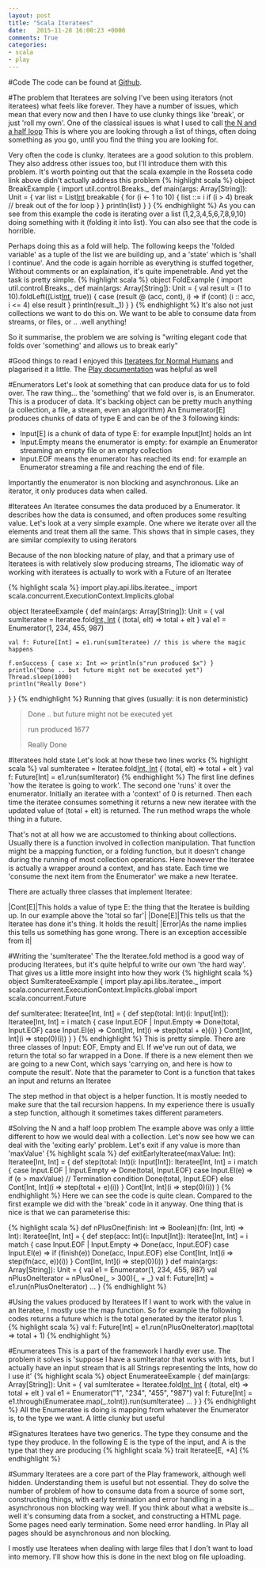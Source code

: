 ```yaml
---
layout: post
title: "Scala Iteratees"
date:   2015-11-28 16:00:23 +0000
comments: True
categories:
- scala
- play
---
```


#Code
The code can be found at [Github](https://github.com/phil-rice/IterateesBlog).

#The problem that Iteratees are solving
I've been using iterators (not iteratees) what feels like forever. They have a number of issues, which mean that every now and then I have to use clunky things like 'break', or just 'roll my own'. One of the classical issues
is what I used to call [the N and a half loop](http://rosettacode.org/wiki/Loops/N_plus_one_half)  This is where you are looking through a list of things, often doing something as you go, until you find the thing you are looking for.

Very often the code is clunky. Iteratees are a good solution to this problem. They also address other issues too, but I'll introduce them with this problem. It's worth pointing out that the scala example 
in the Rosseta code link above didn't actually address this problem
{% highlight scala %} 
object BreakExample {
  import util.control.Breaks._
  def main(args: Array[String]): Unit = {
	 var list = List[Int]()
	    breakable {
	      for (i <- 1 to 10) {
	        list ::= i
	        if (i > 4) break // break out of the for loop
	      }
	    }
	    println(list)
	  }
}
{% endhighlight %}
As you can see from this example the code is iterating over a list (1,2,3,4,5,6,7,8,9,10) doing something with it (folding it into list). You can also see that the code is horrible. 

Perhaps doing this as a fold will help. The following keeps the 'folded variable' as a tuple of the list we are building up, and a 'state' which is 'shall I continue'. And the code is again horrible 
as everything is stuffed together, Without comments or an explaination, it's quite impenetrable. And yet the task is pretty simple.
{% highlight scala %} 
object FoldExample {
  import util.control.Breaks._
  def main(args: Array[String]): Unit = {
    val result = (1 to 10).foldLeft((List[Int](), true)) {
      case (result @ (acc, cont), i) =>
        if (cont) (i :: acc, i <= 4) else result
    }
    println(result._1)
  }
}
{% endhighlight %}
It's also not just collections we want to do this on. We want to be able to consume data from streams, or files, or .. .well anything! 

So it summarise, the problem we are solving is "writing elegant code that folds over 'something'  and allows us to break early"

#Good things to read
I enjoyed this [Iteratees for Normal Humans](http://mandubian.com/2012/08/27/understanding-play2-iteratees-for-normal-humans/) and plagarised it a little. The [Play documentation](https://www.playframework.com/documentation/2.4.4/Iteratees) was helpful as well

#Enumerators
Let's look at something that can produce data for us to fold over. 
The raw thing... the 'something' that we fold over is, is an Enumerator. This is a producer of data. It's backing object can be pretty much anything (a collection, a file, a stream, even an algorithm)
 An Enumerator[E] produces chunks of data of type E and can be of the 3 following kinds:
 
* Input[E] is a chunk of data of type E: for example Input[Int] holds an Int
* Input.Empty means the enumerator is empty: for example an Enumerator streaming an empty file or an empty collection
* Input.EOF means the enumerator has reached its end: for example an Enumerator streaming a file and reaching the end of file.

Importantly the enumerator is non blocking and asynchronous. Like an iterator, it only produces data when called. 

#Iteratees
An Iteratee consumes the data produced by a Enumerator. It describes how the data is consumed, and often produces some resulting value.
 Let's look at a very simple example. One where we iterate over all the elements and treat them all the same. This shows that 
in simple cases, they are similar complexity to using iterators 

Because of the non blocking nature of play, and that a primary use of Iteratees is with relatively slow producing streams, The idiomatic way
of working with iteratees is actually to work with a Future of an Iteratee

{% highlight scala %} 
import play.api.libs.iteratee._
import scala.concurrent.ExecutionContext.Implicits.global

object IterateeExample {
  def main(args: Array[String]): Unit = {
    val sumIteratee = Iteratee.fold[Int, Int](0) { (total, elt) => total + elt }
    val e1 = Enumerator(1, 234, 455, 987)

    val f: Future[Int] = e1.run(sumIteratee) // this is where the magic happens

    f.onSuccess { case x: Int => println(s"run produced $x") }
    println("Done .. but future might not be executed yet")
    Thread.sleep(1000)
    println("Really Done")
  }
}
{% endhighlight %}
Running that gives (usually: it is non deterministic)

> Done .. but future might not be executed yet
>
> run produced 1677
>
> Really Done

#Iteratees hold state
Let's look at how these two lines works
{% highlight scala %} 
    val sumIteratee = Iteratee.fold[Int, Int](0) { (total, elt) => total + elt }
    val f: Future[Int] = e1.run(sumIterator)
{% endhighlight %}
The first line defines 'how the iteratee is going to work'. The second one 'runs' it over the enumerator. Initially an iteratee with a 'context' of 0 is returned. 
Then each time the iteratee consumes something it returns a new new iteratee with the updated value of (total + elt) is returned. The run method wraps the whole
thing in a future.

That's not at all how we are accustomed to thinking about collections. Usually there is a function involved in collection manipulation. That function might be a mapping
function, or a folding function, but it doesn't change during the running of most collection operations. Here however the Iteratee is actually a wrapper around a context, and has
state. Each time we 'consume the next item from the Enumerator' we make a new Iteratee.

There are actually three classes that implement Iteratee:

|Cont[E]|This holds a value of type E: the thing that the Iteratee is building up. In our example above the 'total so far'|
|Done[E]|This tells us that the Iteratee has done it's thing. It holds the result|
|Error|As the name implies this tells us something has gone wrong. There is an exception accessible from it|

#Writing the 'sumIteratee'
The the Iteratee.fold method is a good way of producing Iteratees, but it's quite helpful to write our own 'the hard way'. That gives us a little more insight into how they work
{% highlight scala %} 
object SumIterateeExample {
  import play.api.libs.iteratee._
  import scala.concurrent.ExecutionContext.Implicits.global
  import scala.concurrent.Future

  def sumIteratee: Iteratee[Int, Int] = {
    def step(total: Int)(i: Input[Int]): Iteratee[Int, Int] = i match {
      case Input.EOF | Input.Empty => Done(total, Input.EOF)
      case Input.El(e)             => Cont[Int, Int](i => step(total + e)(i))
    }
    Cont[Int, Int](i => step(0)(i))
  }
}
{% endhighlight %}
This is pretty simple. There are three classes of Input: EOF, Empty and El. If we've run out of data, we return the total so far wrapped in a Done. If there is a new element
then we are going to a new Cont, which says 'carrying on, and here is how to compute the result'. Note that the parameter to Cont is a function that takes an input and returns an Iteratee

The step method in that object is a helper function. It is mostly needed to make sure that the tail recursion happens. In my experience there is usually a step function, although it sometimes
takes different parameters. 

#Solving the N and a half loop problem
The example above was only a little different to how we would deal with a collection. Let's now see how we can deal with the 'exiting early' problem. Let's exit if any value is more than 'maxValue'
{% highlight scala %} 
  def exitEarlyIteratee(maxValue: Int): Iteratee[Int, Int] = {
    def step(total: Int)(i: Input[Int]): Iteratee[Int, Int] = i match {
      case Input.EOF | Input.Empty => Done(total, Input.EOF)
      case Input.El(e) =>
        if (e > maxValue) // Termination condition
          Done(total, Input.EOF) 
        else
          Cont[Int, Int](i => step(total + e)(i))
    }
    Cont[Int, Int](i => step(0)(i))
  }
 {% endhighlight %}
Here we can see the code is quite clean. Compared to the first example we did with the 'break' code in it anyway. One thing that is nice is that we can parameterise this:

{% highlight scala %} 
  def nPlusOne(finish: Int => Boolean)(fn: (Int, Int) => Int): Iteratee[Int, Int] = {
    def step(acc: Int)(i: Input[Int]): Iteratee[Int, Int] = i match {
      case Input.EOF | Input.Empty => Done(acc, Input.EOF)
      case Input.El(e) => if (finish(e))
        Done(acc, Input.EOF)
      else
        Cont[Int, Int](i => step(fn(acc, e))(i))
    }
    Cont[Int, Int](i => step(0)(i))
  }
  def main(args: Array[String]): Unit = {
    val e1 = Enumerator(1, 234, 455, 987)
    val nPlusOneIterator = nPlusOne(_ > 300){_ + _} 
    val f: Future[Int] = e1.run(nPlusOneIterator)
    ...
  }
 {% endhighlight %}

#Using the values produced by Iteratees
 If I want to work with the value in an Iteratee, I mostly use the map function. So for example the following codes returns a future which
is the total generated by the iterator plus 1.  
{% highlight scala %} 
  val f: Future[Int] = e1.run(nPlusOneIterator).map(total => total + 1)
 {% endhighlight %}
 
#Enumeratees
 This is a part of the framework I hardly ever use. The problem it solves is 'suppose I have a sumIterator that works with Ints, but I actually have an input stream that is all Strings representing the Ints, how do I use it'
 {% highlight scala %} 
 object EnumerateeExample {
  def main(args: Array[String]): Unit = {
    val sumIteratee = Iteratee.fold[Int, Int](0) { (total, elt) => total + elt }
    val e1 = Enumerator("1", "234", "455", "987")
    val f: Future[Int] = e1.through(Enumeratee.map(_.toInt)).run(sumIteratee)
    ...
  }
}
 {% endhighlight %}
All the Enumeratee is doing is mapping from whatever the Enumerator is, to the type we want. A little clunky but useful

#Signatures
Iteratees have two generics. The type they consume and the type they produce. In the following E is the type of the input, and A is the type that they are producing
{% highlight scala %} 
 trait Iteratee[E, +A] 
{% endhighlight %}

#Summary
Iteratees are a core part of the Play framework, although well hidden. Understanding them is useful but not essential. They do solve the number of problem of how
to consume data from a source of some sort, constructing things, with early termination and error handling in a asynchronous non blocking way well. If you think about what a
website is... well it's consuming data from a socket, and constructing a HTML page. Some pages need early termination. Some need error handling. In Play all pages should be asynchronous 
and non blocking. 

I mostly use Iteratees when dealing with large files that I don't want to load into memory. I'll show how this is done in the next blog on file uploading.

  
